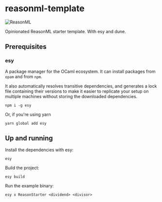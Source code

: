 # reasonml-template

![ReasonML](https://img.shields.io/badge/-ReasonML-DD4B3A?style=square&logo=reason&logoColor=white)

Opinionated ReasonML starter template. With esy and dune.

## Prerequisites

### esy

A package manager for the OCaml ecosystem. It can install packages from `opam` and from `npm`.

It also automatically resolves transitive dependencies, and generates a lock file containing their versions to make it easier to replicate your setup on multiple machines without storing the downloaded dependencies.

```console
npm i -g esy
```

Or, if you're using yarn

```console
yarn global add esy
```

## Up and running

Install the dependencies with esy:

```console
esy
```

Build the project:

```console
esy build
```

Run the example binary:

```console
esy x ReasonStarter <dividend> <divisor>
```

